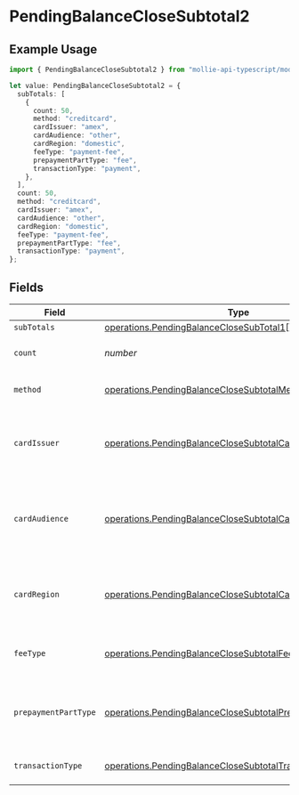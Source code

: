 # PendingBalanceCloseSubtotal2

## Example Usage

```typescript
import { PendingBalanceCloseSubtotal2 } from "mollie-api-typescript/models/operations";

let value: PendingBalanceCloseSubtotal2 = {
  subTotals: [
    {
      count: 50,
      method: "creditcard",
      cardIssuer: "amex",
      cardAudience: "other",
      cardRegion: "domestic",
      feeType: "payment-fee",
      prepaymentPartType: "fee",
      transactionType: "payment",
    },
  ],
  count: 50,
  method: "creditcard",
  cardIssuer: "amex",
  cardAudience: "other",
  cardRegion: "domestic",
  feeType: "payment-fee",
  prepaymentPartType: "fee",
  transactionType: "payment",
};
```

## Fields

| Field                                                                                                                                  | Type                                                                                                                                   | Required                                                                                                                               | Description                                                                                                                            | Example                                                                                                                                |
| -------------------------------------------------------------------------------------------------------------------------------------- | -------------------------------------------------------------------------------------------------------------------------------------- | -------------------------------------------------------------------------------------------------------------------------------------- | -------------------------------------------------------------------------------------------------------------------------------------- | -------------------------------------------------------------------------------------------------------------------------------------- |
| `subTotals`                                                                                                                            | [operations.PendingBalanceCloseSubTotal1](../../models/operations/pendingbalanceclosesubtotal1.md)[]                                   | :heavy_minus_sign:                                                                                                                     | N/A                                                                                                                                    |                                                                                                                                        |
| `count`                                                                                                                                | *number*                                                                                                                               | :heavy_minus_sign:                                                                                                                     | Number of transactions of this type                                                                                                    | 50                                                                                                                                     |
| `method`                                                                                                                               | [operations.PendingBalanceCloseSubtotalMethod2](../../models/operations/pendingbalanceclosesubtotalmethod2.md)                         | :heavy_minus_sign:                                                                                                                     | Payment type of the transactions                                                                                                       | creditcard                                                                                                                             |
| `cardIssuer`                                                                                                                           | [operations.PendingBalanceCloseSubtotalCardIssuer2](../../models/operations/pendingbalanceclosesubtotalcardissuer2.md)                 | :heavy_minus_sign:                                                                                                                     | In case of payments transactions with card, the card issuer will be available                                                          | amex                                                                                                                                   |
| `cardAudience`                                                                                                                         | [operations.PendingBalanceCloseSubtotalCardAudience2](../../models/operations/pendingbalanceclosesubtotalcardaudience2.md)             | :heavy_minus_sign:                                                                                                                     | In case of payments trnsactions with card, the card audience will be available.                                                        | other                                                                                                                                  |
| `cardRegion`                                                                                                                           | [operations.PendingBalanceCloseSubtotalCardRegion2](../../models/operations/pendingbalanceclosesubtotalcardregion2.md)                 | :heavy_minus_sign:                                                                                                                     | In case of payments transactions with card, the card region will be available.                                                         | domestic                                                                                                                               |
| `feeType`                                                                                                                              | [operations.PendingBalanceCloseSubtotalFeeType2](../../models/operations/pendingbalanceclosesubtotalfeetype2.md)                       | :heavy_minus_sign:                                                                                                                     | Present when the transaction represents a fee.                                                                                         | payment-fee                                                                                                                            |
| `prepaymentPartType`                                                                                                                   | [operations.PendingBalanceCloseSubtotalPrepaymentPartType2](../../models/operations/pendingbalanceclosesubtotalprepaymentparttype2.md) | :heavy_minus_sign:                                                                                                                     | Prepayment part: fee itself, reimbursement, discount, VAT or rounding compensation.                                                    | fee                                                                                                                                    |
| `transactionType`                                                                                                                      | [operations.PendingBalanceCloseSubtotalTransactionType2](../../models/operations/pendingbalanceclosesubtotaltransactiontype2.md)       | :heavy_minus_sign:                                                                                                                     | Represents the transaction type                                                                                                        | payment                                                                                                                                |
